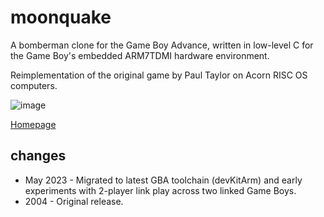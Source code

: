 # moonquake
A bomberman clone for the Game Boy Advance, written in low-level C for the Game Boy's embedded ARM7TDMI hardware environment.

Reimplementation of the original game by Paul Taylor on Acorn RISC OS computers.

![image](https://github.com/user-attachments/assets/a5209c00-f989-4563-90f3-a27486fe5845)

[Homepage](https://davidsharp.com/gba/)

## changes
* May 2023 - Migrated to latest GBA toolchain (devKitArm) and early experiments with 2-player link play across two linked Game Boys.
* 2004 - Original release.
